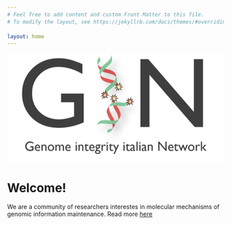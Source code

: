 ```yaml
---
# Feel free to add content and custom Front Matter to this file.
# To modify the layout, see https://jekyllrb.com/docs/themes/#overriding-theme-defaults

layout: home
---
```


![](/assets/banner.png)

# Welcome!

We are a community of researchers interestes in molecular mechanisms of genomic information maintenance. Read more [here](/about/)
